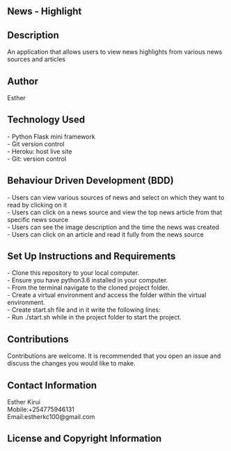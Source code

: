 <h2>News - Highlight</h2>

<h2>Description</h2>
An application that allows users to view news highlights from various news sources and articles

<h2>Author</h2>
Esther

<h2>Technology Used</h2>
- Python Flask mini framework<br>
- Git version control<br>
- Heroku: host live site<br>
- Git: version control

<h2>Behaviour Driven Development (BDD)</h2>
- Users can view various sources of news and select on which they want to read by clicking on it<br>
- Users can click on a news source and view the top news article from that specific news source<br>
- Users can see the image description and the time the news was created<br>
- Users can click on an article and read it fully from the news source<br>

<h2>Set Up Instructions and Requirements</h2>
- Clone this repository to your local computer.<br>
- Ensure you have python3.6 installed in your computer.<br>
- From the terminal navigate to the cloned project folder.<br>
- Create a virtual environment and access the folder within the virtual environment.<br>
- Create start.sh file and in it write the following lines:<br>
- Run ./start.sh while in the project folder to start the project.

<h2>Contributions</h2>
Contributions are welcome. It is recommended that you open an issue and discuss
the changes you would like to make.

<h2>Contact Information</h2>
Esther Kirui<br>
Mobile:+254775946131<br>
Email:estherkc100@gmail.com<br>

<h2>License and Copyright Information</h2>